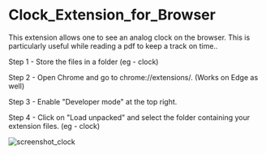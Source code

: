 # Clock_Extension_for_Browser
This extension allows one to see an analog clock on the browser. This is particularly useful while reading a pdf to keep a track on time..

Step 1 - Store the files in a folder (eg - clock)

Step 2 - Open Chrome and go to chrome://extensions/.  (Works on Edge as well)

Step 3 - Enable "Developer mode" at the top right.

Step 4 - Click on "Load unpacked" and select the folder containing your extension files. (eg - clock)

![screenshot_clock](https://github.com/Kunal19xx/Clock_Extension_for_Browser/assets/88104802/72218a9d-50ee-4a59-9274-7963adf47d34)
